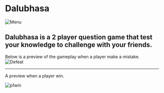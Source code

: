 # Dalubhasa
![Menu](https://user-images.githubusercontent.com/59752567/104081815-368ba880-526c-11eb-9fcc-332361a02935.gif)
## Dalubhasa is a 2 player question game that test your knowledge to challenge with your friends. 
Below is a preview of the gameplay when a player make a mistake.
![Defeat](https://user-images.githubusercontent.com/59752567/104081910-d9dcbd80-526c-11eb-934b-e852aea72b09.gif)
***
A preview when a player win.


![p1win](https://user-images.githubusercontent.com/59752567/104081945-2627fd80-526d-11eb-8e60-61c1742187c8.png)
